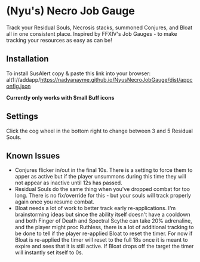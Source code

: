 # (Nyu's) Necro Job Gauge

Track your Residual Souls, Necrosis stacks, summoned Conjures, and Bloat all in one consistent place. Inspired by FFXIV's Job Gauges - to make tracking your resources as easy as can be!

## Installation

To install SusAlert copy & paste this link into your browser:
alt1://addapp/https://nadyanayme.github.io/NyusNecroJobGauge/dist/appconfig.json

**Currently only works with Small Buff icons**

## Settings

Click the cog wheel in the bottom right to change between 3 and 5 Residual Souls.

## Known Issues

- Conjures flicker in/out in the final 10s. There is a setting to force them to apper as active but if the player unsummons during this time they will not appear as inactive until 12s has passed.
- Residual Souls do the same thing when you've dropped combat for too long. There is no fix/override for this - but your souls will track properly again once you resume combat.
- Bloat needs a lot of work to better track early re-applications. I'm brainstorming ideas but since the ability itself doesn't have a cooldown and both Finger of Death and Spectral Scythe can take 20% adrenaline, and the player might proc Ruthless, there is a lot of additional tracking to be done to tell if the player re-applied Bloat to reset the timer. For now if Bloat is re-applied the timer will reset to the full 18s once it is meant to expire and sees that it is still active. If Bloat drops off the target the timer will instantly set itself to 0s.
